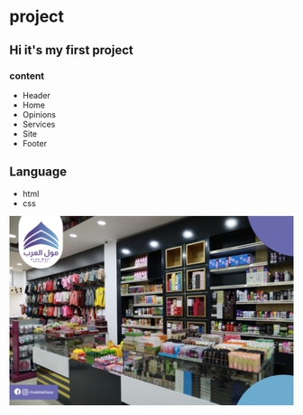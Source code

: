 # project
## Hi it's my first project
### content
* Header
* Home
* Opinions
* Services
* Site
* Footer
## Language
* html
* css


![](img/6Ci67.jpeg)

